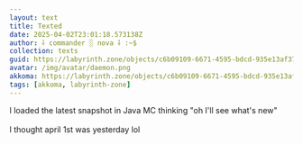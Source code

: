 ```yaml
---
layout: text
title: Texted
date: 2025-04-02T23:01:18.573138Z
author: ⸸ commander ░ nova ⸸ :~$
collection: texts
guid: https://labyrinth.zone/objects/c6b09109-6671-4595-bdcd-935e13af3712
avatar: /img/avatar/daemon.png
akkoma: https://labyrinth.zone/objects/c6b09109-6671-4595-bdcd-935e13af3712
tags: [akkoma, labyrinth-zone]
---
```


<p>I loaded the latest snapshot in Java MC thinking "oh I'll see what's new"<br><br>I thought april 1st was yesterday lol</p>